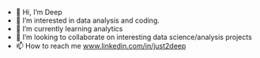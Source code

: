 - 👋 Hi, I’m Deep
- 👀 I’m interested in data analysis and coding.
- 🌱 I’m currently learning analytics
- 💞️ I’m looking to collaborate on interesting data science/analysis projects
- 📫 How to reach me www.linkedin.com/in/just2deep

<!---
Just2Deep/Just2Deep is a ✨ special ✨ repository because its `README.md` (this file) appears on your GitHub profile.
You can click the Preview link to take a look at your changes.
--->
